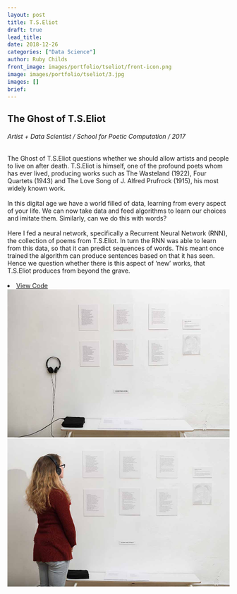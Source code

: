 ```yaml
---
layout: post
title: T.S.Eliot
draft: true
lead_title:
date: 2018-12-26
categories: ["Data Science"]
author: Ruby Childs
front_image: images/portfolio/tseliot/front-icon.png
image: images/portfolio/tseliot/3.jpg
images: []
brief:
---
```




<div class="row">
    <div class="col-md-6 project-title">
        <h2>The Ghost of T.S.Eliot</h2>
        <h6> Artist + Data Scientist   /   School for Poetic Computation  /  2017 </h6>
    </div>
    <div class="col-md-6">
        <div class="block">
          <div class="post-meta mb-5">
              <h8>The Ghost of T.S.Eliot questions whether we should allow artists and people to live on after death. T.S.Eliot is himself, one of the profound poets whom has ever lived, producing works such as The Wasteland (1922), Four Quartets (1943) and The Love Song of J. Alfred Prufrock (1915), his most widely known work.<br><br>
              In this digital age we have a world filled of data, learning from every aspect of your life. We can now take data and feed algorithms to learn our choices and imitate them. Similarly, can we do this with words?<br><br>
              Here I fed a neural network, specifically a Recurrent Neural Network (RNN), the collection of poems from T.S.Eliot. In turn the RNN was able to learn from this data, so that it can predict sequences of words. This meant once trained the algorithm can produce sentences based on that it has seen. Hence we question whether there is this aspect of ‘new’ works, that T.S.Eliot produces from beyond the grave.<br><br>
            <h8>
            <li class="list-inline-item">
                <a href="https://github.com/rubychilds/TS-Eliot/tree/master/data/output/finals" target="_blank" class="btn btn-main">View Code</a>
            </li>
          </div>
        </div>
    </div>
</div>


<div class="row">
  <div class="col-sm-12">
    <img src="/images/portfolio/tseliot/1.jpg" alt="Post-Image" class="w-100 mb-3 padding-0">
  </div>
</div>  
<div class="row">
  <div class="col-sm-12">
    <img src="/images/portfolio/tseliot/2.jpg" alt="Post-Image" class="w-100 mb-3 padding-0">
  </div>
</div>
